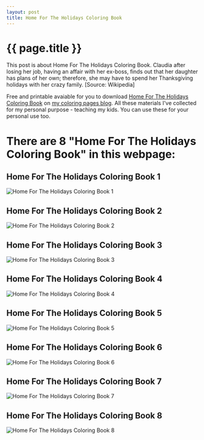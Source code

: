 ```yaml
---
layout: post
title: Home For The Holidays Coloring Book
---
```


{{ page.title }}
================

This post is about Home For The Holidays Coloring Book. Claudia after losing her job, having an affair with her ex-boss, finds out that her daughter has plans of her own; therefore, she may have to spend her Thanksgiving holidays with her crazy family. [Source: Wikipedia]

Free and printable avaiable for you to download [Home For The Holidays Coloring Book](https://coloring-pages.github.io/2022/1/17/Home-For-The-Holidays-Coloring-Book.html) on [my coloring pages blog](https://coloring-pages.github.io/). All these materials I've collected for my personal purpose - teaching my kids. You can use these for your personal use too.

# **There are 8 "Home For The Holidays Coloring Book" in this webpage:**

## Home For The Holidays Coloring Book 1

![Home For The Holidays Coloring Book 1](https://coloring-pages.github.io/coloring-pages/Home-For-The-Holidays-Coloring-Book-1.png)

<script async src="https://pagead2.googlesyndication.com/pagead/js/adsbygoogle.js?client=ca-pub-6753140515841889" crossorigin="anonymous"></script> <ins class="adsbygoogle" style="display:block" data-ad-format="autorelaxed" data-ad-client="ca-pub-6753140515841889" data-ad-slot="5405745125"></ins><script>(adsbygoogle = window.adsbygoogle || []).push({}); </script>

## Home For The Holidays Coloring Book 2

![Home For The Holidays Coloring Book 2](https://coloring-pages.github.io/coloring-pages/Home-For-The-Holidays-Coloring-Book-2.png)

## Home For The Holidays Coloring Book 3

![Home For The Holidays Coloring Book 3](https://coloring-pages.github.io/coloring-pages/Home-For-The-Holidays-Coloring-Book-3.png)

## Home For The Holidays Coloring Book 4

![Home For The Holidays Coloring Book 4](https://coloring-pages.github.io/coloring-pages/Home-For-The-Holidays-Coloring-Book-4.png)

## Home For The Holidays Coloring Book 5

![Home For The Holidays Coloring Book 5](https://coloring-pages.github.io/coloring-pages/Home-For-The-Holidays-Coloring-Book-5.png)

## Home For The Holidays Coloring Book 6

![Home For The Holidays Coloring Book 6](https://coloring-pages.github.io/coloring-pages/Home-For-The-Holidays-Coloring-Book-6.png)

## Home For The Holidays Coloring Book 7

![Home For The Holidays Coloring Book 7](https://coloring-pages.github.io/coloring-pages/Home-For-The-Holidays-Coloring-Book-7.png)

## Home For The Holidays Coloring Book 8

![Home For The Holidays Coloring Book 8](https://coloring-pages.github.io/coloring-pages/Home-For-The-Holidays-Coloring-Book-8.png)

<script async src="https://pagead2.googlesyndication.com/pagead/js/adsbygoogle.js?client=ca-pub-6753140515841889" crossorigin="anonymous"></script> <ins class="adsbygoogle" style="display:block" data-ad-format="autorelaxed" data-ad-client="ca-pub-6753140515841889" data-ad-slot="5405745125"></ins><script>(adsbygoogle = window.adsbygoogle || []).push({}); </script>

